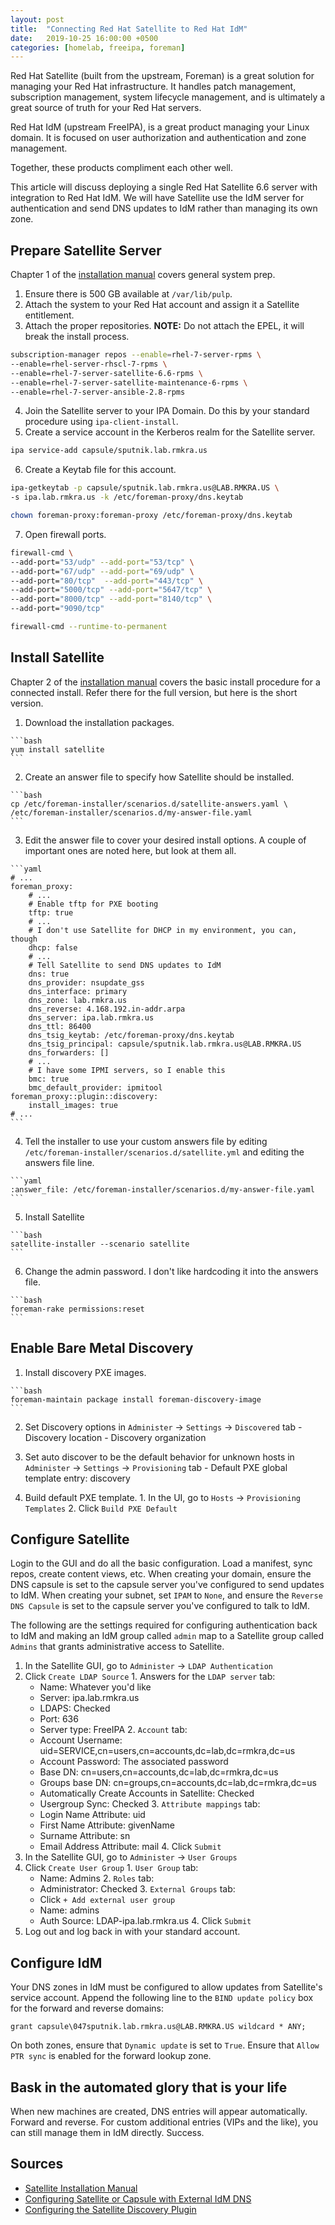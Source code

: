 ```yaml
---
layout: post
title:  "Connecting Red Hat Satellite to Red Hat IdM"
date:   2019-10-25 16:00:00 +0500
categories: [homelab, freeipa, foreman]
---
```


Red Hat Satellite (built from the upstream, Foreman) is a great solution for managing your Red Hat infrastructure. It handles patch management, subscription management, system lifecycle management, and is ultimately a great source of truth for your Red Hat servers.

Red Hat IdM (upstream FreeIPA), is a great product managing your Linux domain. It is focused on user authorization and authentication and zone management.

Together, these products compliment each other well.

This article will discuss deploying a single Red Hat Satellite 6.6 server with integration to Red Hat IdM. We will have Satellite use the IdM server for authentication and send DNS updates to IdM rather than managing its own zone.

Prepare Satellite Server
------------------------
Chapter 1 of the [installation manual](https://access.redhat.com/documentation/en-us/red_hat_satellite/6.6/html/installing_satellite_server_from_a_connected_network/index) covers general system prep.

1. Ensure there is 500 GB available at `/var/lib/pulp`.
2. Attach the system to your Red Hat account and assign it a Satellite entitlement.
3. Attach the proper repositories. **NOTE:** Do not attach the EPEL, it will break the install process.

  ```bash
  subscription-manager repos --enable=rhel-7-server-rpms \
  --enable=rhel-server-rhscl-7-rpms \
  --enable=rhel-7-server-satellite-6.6-rpms \
  --enable=rhel-7-server-satellite-maintenance-6-rpms \
  --enable=rhel-7-server-ansible-2.8-rpms
  ```

4. Join the Satellite server to your IPA Domain. Do this by your standard procedure using `ipa-client-install`.
5. Create a service account in the Kerberos realm for the Satellite server.

  ```bash
  ipa service-add capsule/sputnik.lab.rmkra.us
  ```

6. Create a Keytab file for this account.

  ```bash
  ipa-getkeytab -p capsule/sputnik.lab.rmkra.us@LAB.RMKRA.US \
  -s ipa.lab.rmkra.us -k /etc/foreman-proxy/dns.keytab

  chown foreman-proxy:foreman-proxy /etc/foreman-proxy/dns.keytab
  ```

7. Open firewall ports.

  ```bash
  firewall-cmd \
  --add-port="53/udp" --add-port="53/tcp" \
  --add-port="67/udp" --add-port="69/udp" \
  --add-port="80/tcp"  --add-port="443/tcp" \
  --add-port="5000/tcp" --add-port="5647/tcp" \
  --add-port="8000/tcp" --add-port="8140/tcp" \
  --add-port="9090/tcp"

  firewall-cmd --runtime-to-permanent
  ```

Install Satellite
-----------------

Chapter 2 of the [installation manual](https://access.redhat.com/documentation/en-us/red_hat_satellite/6.6/html/installing_satellite_server_from_a_connected_network/index) covers the basic install procedure for a connected install. Refer there for the full version, but here is the short version.

  1. Download the installation packages.

    ```bash
    yum install satellite
    ```
  2. Create an answer file to specify how Satellite should be installed.

    ```bash
    cp /etc/foreman-installer/scenarios.d/satellite-answers.yaml \
    /etc/foreman-installer/scenarios.d/my-answer-file.yaml
    ```

  3. Edit the answer file to cover your desired install options. A couple of important ones are noted here, but look at them all.

    ```yaml
    # ...
    foreman_proxy:
        # ...
        # Enable tftp for PXE booting
        tftp: true  
        # ...
        # I don't use Satellite for DHCP in my environment, you can, though
        dhcp: false
        # ...
        # Tell Satellite to send DNS updates to IdM
        dns: true
        dns_provider: nsupdate_gss
        dns_interface: primary
        dns_zone: lab.rmkra.us
        dns_reverse: 4.168.192.in-addr.arpa
        dns_server: ipa.lab.rmkra.us
        dns_ttl: 86400
        dns_tsig_keytab: /etc/foreman-proxy/dns.keytab
        dns_tsig_principal: capsule/sputnik.lab.rmkra.us@LAB.RMKRA.US
        dns_forwarders: []
        # ...
        # I have some IPMI servers, so I enable this
        bmc: true
        bmc_default_provider: ipmitool
    foreman_proxy::plugin::discovery:
        install_images: true
    # ...
    ```

  4. Tell the installer to use your custom answers file by editing `/etc/foreman-installer/scenarios.d/satellite.yml` and editing the answers file line.

    ```yaml
    :answer_file: /etc/foreman-installer/scenarios.d/my-answer-file.yaml
    ```

  5. Install Satellite

    ```bash
    satellite-installer --scenario satellite
    ```

  6. Change the admin password. I don't like hardcoding it into the answers file.

    ```bash
    foreman-rake permissions:reset
    ```

Enable Bare Metal Discovery
---------------------------

  1. Install discovery PXE images.

    ```bash
    foreman-maintain package install foreman-discovery-image
    ```

  2. Set Discovery options in `Administer` -> `Settings` -> `Discovered` tab
    - Discovery location
    - Discovery organization

  3. Set auto discover to be the default behavior for unknown hosts in `Administer` -> `Settings` -> `Provisioning` tab
    - Default PXE global template entry: discovery

  4. Build default PXE template.
    1. In the UI, go to `Hosts` -> `Provisioning Templates`
    2. Click `Build PXE Default`

Configure Satellite
-------------------

Login to the GUI and do all the basic configuration. Load a manifest, sync repos, create content views, etc. When creating your domain, ensure the DNS capsule is set to the capsule server you've configured to send updates to IdM. When creating your subnet, set `IPAM` to `None`, and ensure the `Reverse DNS Capsule` is set to the capsule server you've configured to talk to IdM.

The following are the settings required for configuring authentication back to IdM and making an IdM group called `admin` map to a Satellite group called `Admins` that grants administrative access to Satellite.

  1. In the Satellite GUI, go to `Administer` -> `LDAP Authentication`
  2. Click `Create LDAP Source`
    1. Answers for the `LDAP server` tab:
      - Name: Whatever you'd like
      - Server: ipa.lab.rmkra.us
      - LDAPS: Checked
      - Port: 636
      - Server type: FreeIPA
    2. `Account` tab:
      - Account Username: uid=SERVICE,cn=users,cn=accounts,dc=lab,dc=rmkra,dc=us
      - Account Password: The associated password
      - Base DN: cn=users,cn=accounts,dc=lab,dc=rmkra,dc=us
      - Groups base DN: cn=groups,cn=accounts,dc=lab,dc=rmkra,dc=us
      - Automatically Create Accounts in Satellite: Checked
      - Usergroup Sync: Checked
    3. `Attribute mappings` tab:
      - Login Name Attribute: uid
      - First Name Attribute: givenName
      - Surname Attribute: sn
      - Email Address Attribute: mail
    4. Click `Submit`
  3. In the Satellite GUI, go to `Administer` -> `User Groups`
  4. Click `Create User Group`
    1. `User Group` tab:
      - Name: Admins
    2. `Roles` tab:
      - Administrator: Checked
    3. `External Groups` tab:
      - Click `+ Add external user group`
      - Name: admins
      - Auth Source: LDAP-ipa.lab.rmkra.us
    4. Click `Submit`
  5. Log out and log back in with your standard account.

Configure IdM
-------------

Your DNS zones in IdM must be configured to allow updates from Satellite's service account. Append the following line to the `BIND update policy` box for the forward and reverse domains:

  ```
  grant capsule\047sputnik.lab.rmkra.us@LAB.RMKRA.US wildcard * ANY;
  ```

On both zones, ensure that `Dynamic update` is set to `True`. Ensure that `Allow PTR sync` is enabled for the forward lookup zone.

Bask in the automated glory that is your life
---------------------------------------------

When new machines are created, DNS entries will appear automatically. Forward and reverse. For custom additional entries (VIPs and the like), you can still manage them in IdM directly. Success.

Sources
-------
  - [Satellite Installation Manual](https://access.redhat.com/documentation/en-us/red_hat_satellite/6.6/html/installing_satellite_server_from_a_connected_network/index)
  - [Configuring Satellite or Capsule with External IdM DNS](https://access.redhat.com/documentation/en-us/red_hat_satellite/6.6/html/installing_satellite_server_from_a_connected_network/configuring_external_services#configuring_satellite_external_idm_dns)
  - [Configuring the Satellite Discovery Plugin](https://access.redhat.com/documentation/en-us/red_hat_satellite/6.6/html/managing_hosts/chap-red_hat_satellite-managing_hosts-discovering_bare_metal_hosts_on_satellite#sect-Red_Hat_Satellite-Managing_Hosts-Discovering_Bare_metal_Hosts_on_Satellite-Configuring_the_Satellite_Discovery_Plug_in)
